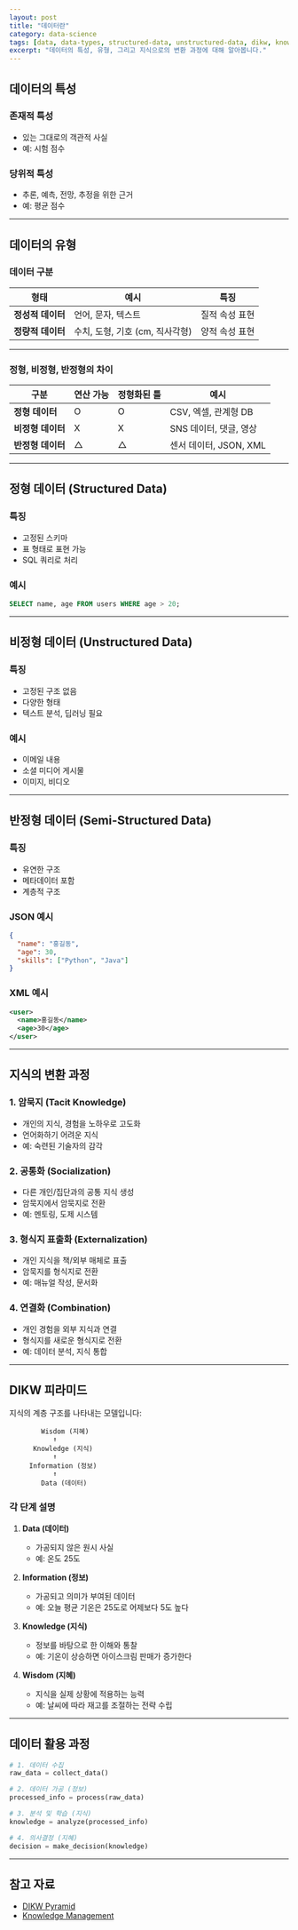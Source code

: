 ```yaml
---
layout: post
title: "데이터란"
category: data-science
tags: [data, data-types, structured-data, unstructured-data, dikw, knowledge-management]
excerpt: "데이터의 특성, 유형, 그리고 지식으로의 변환 과정에 대해 알아봅니다."
---
```


## 데이터의 특성

### 존재적 특성

- 있는 그대로의 객관적 사실
- 예: 시험 점수

### 당위적 특성

- 추론, 예측, 전망, 추정을 위한 근거
- 예: 평균 점수

---

## 데이터의 유형

### 데이터 구분

| 형태 | 예시 | 특징 |
|------|------|------|
| **정성적 데이터** | 언어, 문자, 텍스트 | 질적 속성 표현 |
| **정량적 데이터** | 수치, 도형, 기호 (cm, 직사각형) | 양적 속성 표현 |

---

### 정형, 비정형, 반정형의 차이

| 구분 | 연산 가능 | 정형화된 틀 | 예시 |
|------|-----------|-------------|------|
| **정형 데이터** | O | O | CSV, 엑셀, 관계형 DB |
| **비정형 데이터** | X | X | SNS 데이터, 댓글, 영상 |
| **반정형 데이터** | △ | △ | 센서 데이터, JSON, XML |

---

## 정형 데이터 (Structured Data)

### 특징

- 고정된 스키마
- 표 형태로 표현 가능
- SQL 쿼리로 처리

### 예시

```sql
SELECT name, age FROM users WHERE age > 20;
```

---

## 비정형 데이터 (Unstructured Data)

### 특징

- 고정된 구조 없음
- 다양한 형태
- 텍스트 분석, 딥러닝 필요

### 예시

- 이메일 내용
- 소셜 미디어 게시물
- 이미지, 비디오

---

## 반정형 데이터 (Semi-Structured Data)

### 특징

- 유연한 구조
- 메타데이터 포함
- 계층적 구조

### JSON 예시

```json
{
  "name": "홍길동",
  "age": 30,
  "skills": ["Python", "Java"]
}
```

### XML 예시

```xml
<user>
  <name>홍길동</name>
  <age>30</age>
</user>
```

---

## 지식의 변환 과정

### 1. 암묵지 (Tacit Knowledge)

- 개인의 지식, 경험을 노하우로 고도화
- 언어화하기 어려운 지식
- 예: 숙련된 기술자의 감각

### 2. 공통화 (Socialization)

- 다른 개인/집단과의 공통 지식 생성
- 암묵지에서 암묵지로 전환
- 예: 멘토링, 도제 시스템

### 3. 형식지 표출화 (Externalization)

- 개인 지식을 책/외부 매체로 표출
- 암묵지를 형식지로 전환
- 예: 매뉴얼 작성, 문서화

### 4. 연결화 (Combination)

- 개인 경험을 외부 지식과 연결
- 형식지를 새로운 형식지로 전환
- 예: 데이터 분석, 지식 통합

---

## DIKW 피라미드

지식의 계층 구조를 나타내는 모델입니다:

```
        Wisdom (지혜)
           ↑
      Knowledge (지식)
           ↑
     Information (정보)
           ↑
        Data (데이터)
```

### 각 단계 설명

1. **Data (데이터)**
   - 가공되지 않은 원시 사실
   - 예: 온도 25도

2. **Information (정보)**
   - 가공되고 의미가 부여된 데이터
   - 예: 오늘 평균 기온은 25도로 어제보다 5도 높다

3. **Knowledge (지식)**
   - 정보를 바탕으로 한 이해와 통찰
   - 예: 기온이 상승하면 아이스크림 판매가 증가한다

4. **Wisdom (지혜)**
   - 지식을 실제 상황에 적용하는 능력
   - 예: 날씨에 따라 재고를 조절하는 전략 수립

---

## 데이터 활용 과정

```python
# 1. 데이터 수집
raw_data = collect_data()

# 2. 데이터 가공 (정보)
processed_info = process(raw_data)

# 3. 분석 및 학습 (지식)
knowledge = analyze(processed_info)

# 4. 의사결정 (지혜)
decision = make_decision(knowledge)
```

---

## 참고 자료

- [DIKW Pyramid](https://en.wikipedia.org/wiki/DIKW_pyramid)
- [Knowledge Management](https://www.kmworld.com/)

